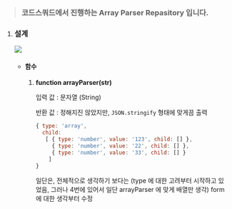 > ### 코드스쿼드에서 진행하는 Array Parser Repasitory 입니다.



1. ### 설계

   ![](https://imgur.com/UIoBy3m.png)

   - #### 함수

     1. **function arrayParser(str)**

        입력 값 : 문자열 (String)

        반환 값 : 정해지진 않았지만, `JSON.stringify` 형태에 맞게끔 출력

        ```javascript
        { type: 'array',
          child: 
           [ { type: 'number', value: '123', child: [] },
             { type: 'number', value: '22', child: [] },
             { type: 'number', value: '33', child: [] } 
            ] 
        }
        ```

        일단은, 전체적으로 생각하기 보다는 (type 에 대한 고려부터 시작하고 있었음, 그러나 4번에 있어서 일단 arrayParser 에 맞게 배열만 생각) form 에 대한 생각부터 수정

        ​